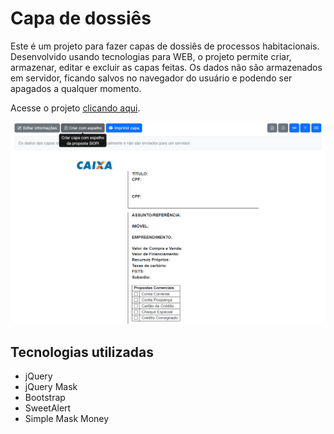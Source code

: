 # Capa de dossiês

Este é um projeto para fazer capas de dossiês de processos habitacionais. Desenvolvido usando tecnologias para WEB, o projeto permite criar, armazenar, editar e excluir as capas feitas. Os dados não são armazenados em servidor, ficando salvos no navegador do usuário e podendo ser apagados a qualquer momento.

Acesse o projeto [clicando aqui](https://gabriersdev.github.io/capa-de-dossies/).

![Captura de tela do projeto](https://raw.githubusercontent.com/gabriersdev/capa-de-dossies/master/assets/img/example.png)

## Tecnologias utilizadas

- jQuery
- jQuery Mask
- Bootstrap
- SweetAlert 
- Simple Mask Money